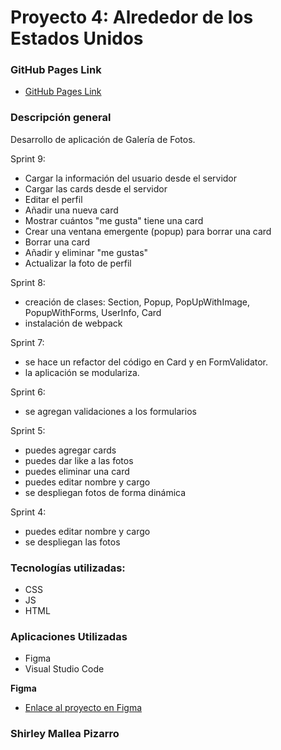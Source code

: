 # Proyecto 4: Alrededor de los Estados Unidos

### GitHub Pages Link

- [GitHub Pages Link](https://shimapi.github.io/web_project_4_esp/)

### Descripción general

Desarrollo de aplicación de Galería de Fotos.

Sprint 9:

- Cargar la información del usuario desde el servidor
- Cargar las cards desde el servidor
- Editar el perfil
- Añadir una nueva card
- Mostrar cuántos "me gusta" tiene una card
- Crear una ventana emergente (popup) para borrar una card
- Borrar una card
- Añadir y eliminar "me gustas"
- Actualizar la foto de perfil

Sprint 8:

- creación de clases: Section, Popup, PopUpWithImage, PopupWithForms, UserInfo, Card
- instalación de webpack

Sprint 7:

- se hace un refactor del código en Card y en FormValidator.
- la aplicación se modulariza.

Sprint 6:

- se agregan validaciones a los formularios

Sprint 5:

- puedes agregar cards
- puedes dar like a las fotos
- puedes eliminar una card
- puedes editar nombre y cargo
- se despliegan fotos de forma dinámica

Sprint 4:

- puedes editar nombre y cargo
- se despliegan las fotos

### Tecnologías utilizadas:

- CSS
- JS
- HTML

### Aplicaciones Utilizadas

- Figma
- Visual Studio Code

**Figma**

- [Enlace al proyecto en Figma](https://www.figma.com/file/LDMgqWesKpQkIwhOfEBuTS/WEB%2C-Sprint-5%3A-Around-The-U.S.-%7C-desktop-%2B-mobile?node-id=0%3A1)

### Shirley Mallea Pizarro
